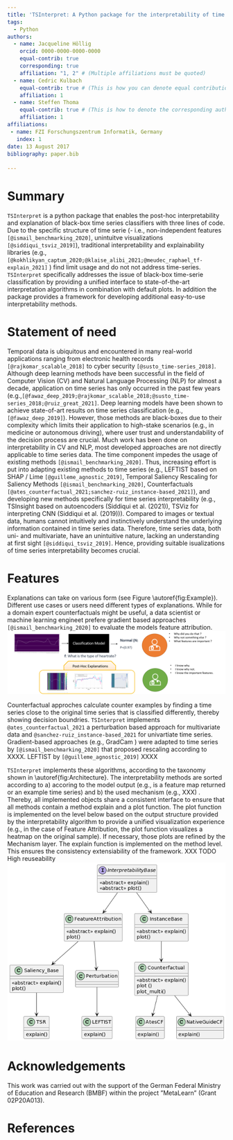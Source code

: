```yaml
---
title: 'TSInterpret: A Python package for the interpretability of time series classification'
tags:
  - Python
authors:
  - name: Jacqueline Höllig 
    orcid: 0000-0000-0000-0000
    equal-contrib: true
    corresponding: true
    affiliation: "1, 2" # (Multiple affiliations must be quoted)
  - name: Cedric Kulbach
    equal-contrib: true # (This is how you can denote equal contributions between multiple authors)
    affiliation: 1
  - name: Steffen Thoma
    equal-contrib: true # (This is how to denote the corresponding author)
    affiliation: 1
affiliations:
 - name: FZI Forschungszentrum Informatik, Germany
   index: 1
date: 13 August 2017
bibliography: paper.bib

---
```


# Summary

`TSInterpret` is a python package that enables the post-hoc interpretability and explanation of black-box time series classifiers with three lines of code. Due to the specific structure of time serie (- i.e., non-independent features `[@ismail_benchmarking_2020]`, unintuitve visualizations `[@siddiqui_tsviz_2019]`), traditional interpretability and explainability libraries (e.g., `[@kokhlikyan_captum_2020;@klaise_alibi_2021;@meudec_raphael_tf-explain_2021]` ) find limit usage and do not not address time-series. `TSInterpret` specifically addresses the issue of black-box time-serie classification by providing a unified interface to state-of-the-art interpretation algorithms in combination with default plots. In addition the package provides a framework for developing additional easy-to-use interpretability methods.

# Statement of need

Temporal data is ubiquitous and encountered in many real-world applications ranging from electronic health records `[@rajkomar_scalable_2018]` to cyber security `[@susto_time-series_2018]`. Although deep learning methods have been successful in the field of Computer Vision (CV) and Natural Language Processing (NLP) for almost a decade, application on time series has only occurred in the past few years (e.g.,`[@fawaz_deep_2019;@rajkomar_scalable_2018;@susto_time-series_2018;@ruiz_great_2021]`. Deep learning models have been shown to achieve state-of-art results on time series classification (e.g., `[@fawaz_deep_2019]`). However, those methods are black-boxes due to their complexity which limits their application to high-stake scenarios (e.g., in medicine or autonomous driving), where user trust and understandability of the decision process are crucial. Much work has been done on interpretability in CV and NLP, most developed approaches are not directly applicable to time series data. The time component impedes the usage of existing methods `[@ismail_benchmarking_2020]`. Thus, increasing effort is put into adapting existing methods to time series (e.g., LEFTIST based on SHAP / Lime `[@guilleme_agnostic_2019]`, Temporal Saliency Rescaling for Saliency Methods `[@ismail_benchmarking_2020]`, Counterfactuals `[@ates_counterfactual_2021;sanchez-ruiz_instance-based_2021]`), and developing new methods specifically for time series interpretability (e.g., TSInsight based on autoencoders (Siddiqui et al. (2021)), TSViz for interpreting CNN (Siddiqui et al. (2019))). Compared to images or textual data, humans cannot intuitively and instinctively understand the underlying information contained in time series data. Therefore, time series data, both uni- and multivariate, have an unintuitive nature, lacking an understanding at first sight  `[@siddiqui_tsviz_2019]`. Hence, providing suitable isualizations of time series interpretability becomes crucial.

# Features

Explanations can take on various form (see Figure  \autoref{fig:Example}). Different use cases or users need different types of explanations. While for a domain expert counterfactuals might be useful, a data scientist or machine learning engineet prefere gradient based approaches `[@ismail_benchmarking_2020]` to evaluate the models feature attribution.
![Explanations.\label{fig:Example}](ECG.png)

Counterfactual approches calculate counter examples by finding a time series close to the original time series that is classified differently, thereby showing decision boundries. `TSInterpret` implements `@ates_counterfactual_2021` a perturbation based approach for multivariate data and `@sanchez-ruiz_instance-based_2021` for univartiate time series.
Gradient-based approaches (e.g., GradCam ) were adapted to time series by `[@ismail_benchmarking_2020]` that proposed rescaling according to XXXX.
LEFTIST by `[@guilleme_agnostic_2019]` XXXX

`TSInterpret` implements these algorithms, according to the taxonomy shown in \autoref{fig:Architecture}. The interpretability methods are sorted according to a) accoring to the model output (e.g., is a feature map returned or an example time series) and b) the used mechanism (e.g., XXX) . Thereby, all implemented objects share a consistent interface to ensure that all methods contain a method explain and a plot function. The plot function is implemented on the level below based on the output structure provided by the interpretability algorithm to provide a unified visualization experience (e.g., in the case of Feature Attribution, the plot function visualizes a heatmap on the original sample). If necessary, those plots are refined by the Mechanism layer. The explain function is implemented on the method level.
This ensures the consistency extensiability of the framework.
XXX TODO High reuseability 
![Architecture of TSInterpret.\label{fig:Architecture}](Taxonomy.png)

# Acknowledgements

This work was carried out with the support of the German Federal Ministry of Education
and Research (BMBF) within the project ”MetaLearn” (Grant 02P20A013).

# References